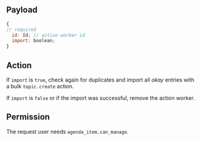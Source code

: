 ## Payload
```js
{
// required
  id: Id; // action worker id
  import: boolean;
}
```

## Action
If `import` is `true`, check again for duplicates and import all *okay* entries with a bulk `topic.create` action.

If `import` is `false` or if the import was successful, remove the action worker.

## Permission
The request user needs `agenda_item.can_manage`.